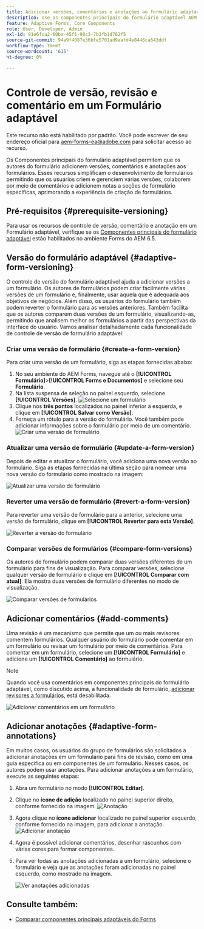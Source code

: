 ```yaml
---
title: Adicionar versões, comentários e anotações ao formulário adaptável am AEM 6.5.
description: Use os componentes principais do formulário adaptável AEM 6.5 para adicionar comentários, anotações e versões a um formulário adaptável.
feature: Adaptive Forms, Core Components
role: User, Developer, Admin
exl-id: 91e6fca2-60ba-45f1-98c3-7b3fb1d762f5
source-git-commit: 94a9f4087e36bfe5701ad9aafd4e8446ca643ddf
workflow-type: tm+mt
source-wordcount: '615'
ht-degree: 0%

---
```


# Controle de versão, revisão e comentário em um Formulário adaptável

<!--
<span class="preview"> This feature is under the early adopter program. If you’re interested in joining our early access program for this feature, send an email from your official address to aem-forms-ea@adobe.com to request access </span>
-->

<span class="preview">Este recurso não está habilitado por padrão. Você pode escrever de seu endereço oficial para aem-forms-ea@adobe.com para solicitar acesso ao recurso.</span>

Os Componentes principais do formulário adaptável permitem que os autores do formulário adicionem versões, comentários e anotações aos formulários. Esses recursos simplificam o desenvolvimento de formulários permitindo que os usuários criem e gerenciem várias versões, colaborem por meio de comentários e adicionem notas a seções de formulário específicas, aprimorando a experiência de criação de formulários.

## Pré-requisitos {#prerequisite-versioning}

Para usar os recursos de controle de versão, comentário e anotação em um Formulário adaptável, verifique se os [Componentes principais do formulário adaptável](https://experienceleague.adobe.com/pt-br/docs/experience-manager-65/content/forms/adaptive-forms-core-components/enable-adaptive-forms-core-components) estão habilitados no ambiente Forms do AEM 6.5.

## Versão do formulário adaptável {#adaptive-form-versioning}

O controle de versão do formulário adaptável ajuda a adicionar versões a um formulário. Os autores de formulários podem criar facilmente várias versões de um formulário e, finalmente, usar aquela que é adequada aos objetivos de negócios. Além disso, os usuários do formulário também podem reverter o formulário para as versões anteriores. Também facilita que os autores comparem duas versões de um formulário, visualizando-as, permitindo que analisem melhor os formulários a partir das perspectivas da interface do usuário. Vamos analisar detalhadamente cada funcionalidade de controle de versão de formulário adaptável:

### Criar uma versão de formulário {#create-a-form-version}

Para criar uma versão de um formulário, siga as etapas fornecidas abaixo:

1. No seu ambiente do AEM Forms, navegue até o **[!UICONTROL Formulário]**>**[!UICONTROL Forms e Documentos]** e selecione seu **Formulário**.
1. Na lista suspensa de seleção no painel esquerdo, selecione **[!UICONTROL Versões]**.
   ![Selecione um formulário](assets/select-a-form.png)
1. Clique nos **três pontos** localizados no painel inferior à esquerda, e clique em **[!UICONTROL Salvar como Versão]**.
1. Forneça um rótulo para a versão do formulário. Você também pode adicionar informações sobre o formulário por meio de um comentário.
   ![Criar uma versão de formulário](assets/create-a-form-version.png)

### Atualizar uma versão de formulário {#update-a-form-version}

Depois de editar e atualizar o formulário, você adiciona uma nova versão ao formulário. Siga as etapas fornecidas na última seção para nomear uma nova versão do formulário como mostrado na imagem:

![Atualizar uma versão de formulário](assets/update-a-form-version.png)

### Reverter uma versão de formulário {#revert-a-form-version}

Para reverter uma versão de formulário para a anterior, selecione uma versão de formulário, clique em **[!UICONTROL Reverter para esta Versão]**.

![Reverter a versão do formulário](assets/revert-form-version.png)

### Comparar versões de formulários {#compare-form-versions}

Os autores de formulário podem comparar duas versões diferentes de um formulário para fins de visualização. Para comparar versões, selecione qualquer versão de formulário e clique em **[!UICONTROL Comparar com atual]**. Ela mostra duas versões de formulário diferentes no modo de visualização.

![Comparar versões de formulários](assets/compare-form-versions.png)

## Adicionar comentários {#add-comments}

Uma revisão é um mecanismo que permite que um ou mais revisores comentem formulários. Qualquer usuário do formulário pode comentar em um formulário ou revisar um formulário por meio de comentários. Para comentar em um formulário, selecione um **[!UICONTROL Formulário]** e adicione um **[!UICONTROL Comentário]** ao formulário.

>[!NOTE]
> Quando você usa comentários em componentes principais do formulário adaptável, como discutido acima, a funcionalidade de formulário, [adicionar revisores a formulários](/help/forms/using/create-reviews-forms.md), está desabilitada.


![Adicionar comentários em um formulário](assets/form-comments.png)

## Adicionar anotações {#adaptive-form-annotations}

Em muitos casos, os usuários do grupo de formulários são solicitados a adicionar anotações em um formulário para fins de revisão, como em uma guia específica ou em componentes de um formulário. Nesses casos, os autores podem usar anotações.
Para adicionar anotações a um formulário, execute as seguintes etapas:

1. Abra um formulário no modo **[!UICONTROL Editar]**.

1. Clique no **ícone de adição** localizado no painel superior direito, conforme fornecido na imagem.
   ![Anotação](assets/annotation.png)

1. Agora clique no **ícone adicionar** localizado no painel superior esquerdo, conforme fornecido na imagem, para adicionar a anotação.
   ![Adicionar anotação](assets/add-annotation.png)

1. Agora é possível adicionar comentários, desenhar rascunhos com várias cores para formar componentes.

1. Para ver todas as anotações adicionadas a um formulário, selecione o formulário e veja que as anotações foram adicionadas no painel esquerdo, como mostrado na imagem.

   ![Ver anotações adicionadas](assets/see-annotations.png)

## Consulte também:

* [Comparar componentes principais adaptáveis do Forms](/help/forms/using/compare-forms-core-components.md)
